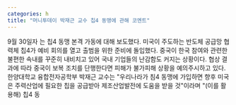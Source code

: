 ```yaml
---
categories: h
title: "머니투데이 박재근 교수 칩4 동맹에 관해 코멘트"
---
```

9월 30일자 는 칩4 동맹 본격 가동에 대해 보도했다. 미국이 주도하는 반도체 공급망 협력체 칩4가 예비 회의를 열고 출범을 위한 준비에 돌입했다. 중국이 한국 참여와 관련한 불편한 속내를 꾸준히 내비치고 있어 국내 기업들의 난감함도 커지는 상황이다. 협상 결과에 따라 중국이 보복 조치를 단행한다면 피해가 불가피해 상황을 예의주시하고 있다.한양대학교 융합전자공학부 박재근 교수는 "우리나라가 침4 동맹에 가입하면 향후 미국은 주력산업에 필요한 칩을 공급받아 제조산업발전에 도움을 받을 것"이라며 "(이를 활용해) 칩4 동